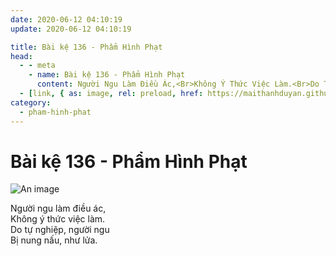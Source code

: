 ```yaml
---
date: 2020-06-12 04:10:19
update: 2020-06-12 04:10:19

title: Bài kệ 136 - Phẩm Hình Phạt
head:
  - - meta
    - name: Bài kệ 136 - Phẩm Hình Phạt
      content: Người Ngu Làm Điều Ác,<Br>Không Ý Thức Việc Làm.<Br>Do Tự Nghiệp, Người Ngu<Br>Bị Nung Nấu, Như Lửa.<Br>
  - [link, { as: image, rel: preload, href: https://maithanhduyan.github.io/kinh-phap-cu/img/pham-hinh-phat/pham-hinh-phat-136.jpg }]
category:
  - pham-hinh-phat
---
```


# Bài kệ 136 - Phẩm Hình Phạt

![An image](/img/pham-hinh-phat/pham-hinh-phat-136.jpg)

Người ngu làm điều ác,<br>Không ý thức việc làm.<br>Do tự nghiệp, người ngu<br>Bị nung nấu, như lửa.<br>
